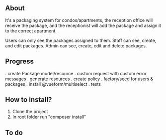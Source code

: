 ## About
It's a packaging system for condos/apartments, the reception office will receive the package, and the receptionist will add the package and assign it to the correct apartment.

Users can only see the packages assigned to them.
Staff can see, create, and edit packages.
Admin can see, create, edit and delete packages.

## Progress
. create Package model/resource
. custom request with custom error messages
. generate resources
. create policy
. factory/seed for users & packages
. install @vueform/multiselect
. tests

## How to install?
1. Clone the project
2. In root folder run "composer install"

## To do 


